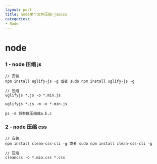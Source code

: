 ```yaml
---
layout: post
title: node单个文件压缩-js&css
categories:
- Node
---
```


# node

### 1 - node 压缩 js

```
// 安装
npm install uglify-js -g 或者 sudo npm install uglify-js -g

// 压缩
uglifyjs *.js -o *.min.js

uglifyjs *.js -m -o *.min.js

ps -m 将参数压缩成a.b.c
```

### 2 - node 压缩 css

```
// 安装
npm install clean-css-cli -g 或者 sudo npm install clean-css-cli -g

// 压缩
cleancss -o *.min.css *.css
```
<!--break-->
